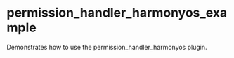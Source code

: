 # permission_handler_harmonyos_example

Demonstrates how to use the permission_handler_harmonyos plugin.
